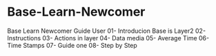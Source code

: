 # Base-Learn-Newcomer
Base Learn Newcomer Guide User
01- Introducion
 Base is Layer2 
02- Instructions
03- Actions in layer
04- Data media
05- Average Time
06- Time Stamps
07- Guide one
08- Step by Step 
